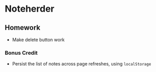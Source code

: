 # Noteherder

## Homework
* Make delete button work

### Bonus Credit

* Persist the list of notes across page refreshes, using `localStorage`